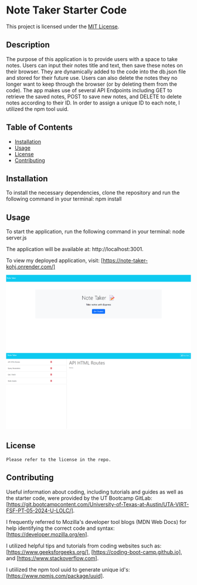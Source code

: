 # Note Taker Starter Code

  This project is licensed under the [MIT License](https://opensource.org/licenses/MIT).

  ## Description
  The purpose of this application is to provide users with a space to take notes. Users can input their notes title and text, then save these notes on their browser. They are dynamically added to the code into the db.json file and stored for their future use. Users can also delete the notes they no longer want to keep through the browser (or by deleting them from the code). The app makes use of several API Endpoints including GET to retrieve the saved notes, POST to save new notes, and DELETE to delete notes according to their ID. In order to assign a unique ID to each note, I utilized the npm tool uuid.

  ## Table of Contents
  - [Installation](#installation)
  - [Usage](#usage)
  - [License](#license)
  - [Contributing](#contributing)

  ## Installation
  To install the necessary dependencies, clone the repository and run the following command in your terminal: npm install

  ## Usage
  To start the application, run the following command in your terminal: node server.js

  The application will be available at: http://localhost:3001.

  To view my deployed application, visit: [https://note-taker-kohj.onrender.com/]

  ![Screenshot](/images/Index.png)
  ![Screenshot](/images/Notes.png)


  ## License
    
    Please refer to the license in the repo.

  ## Contributing
  
  Useful information about coding, including tutorials and guides as well as the starter code, were provided by the UT Bootcamp GitLab: [https://git.bootcampcontent.com/University-of-Texas-at-Austin/UTA-VIRT-FSF-PT-05-2024-U-LOLC/].
    
  I frequently referred to Mozilla's developer tool blogs (MDN Web Docs) for help identifying the correct code and syntax: [https://developer.mozilla.org/en].
  
  I utilized helpful tips and tutorials from coding websites such as: [https://www.geeksforgeeks.org/], [https://coding-boot-camp.github.io], and [https://www.stackoverflow.com].

  I utiilized the npm tool uuid to generate unique id's: [https://www.npmjs.com/package/uuid].